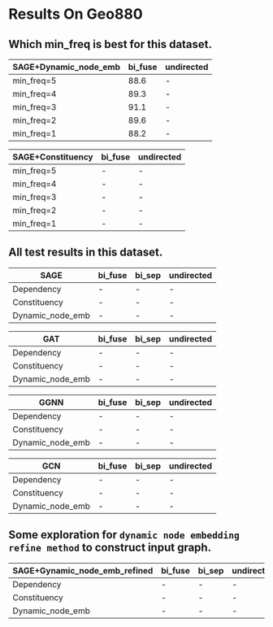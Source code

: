 # Results On Geo880

## Which min_freq is best for this dataset.
| SAGE+Dynamic_node_emb | bi_fuse | undirected |  
| ---- | ---- | ---- | 
| min_freq=5 | 88.6 | - |  
| min_freq=4 | 89.3 | - | 
| min_freq=3 | 91.1 | - | 
| min_freq=2 | 89.6 | - | 
| min_freq=1 | 88.2 | - | 

| SAGE+Constituency | bi_fuse | undirected |  
| ---- | ---- | ---- | 
| min_freq=5 | - | - |  
| min_freq=4 | - | - | 
| min_freq=3 | - | - | 
| min_freq=2 | - | - | 
| min_freq=1 | - | - | 

## All test results in this dataset.
| SAGE | bi_fuse | bi_sep | undirected |  
| ---- | ---- | ---- | ---- |
| Dependency | - | - | - |  
| Constituency | - | - | - |
| Dynamic_node_emb | - | - | - |

| GAT | bi_fuse | bi_sep | undirected |  
| ---- | ---- | ---- | ---- |
| Dependency | - | - | - |  
| Constituency | - | - | - |
| Dynamic_node_emb | - | - | - |

| GGNN | bi_fuse | bi_sep | undirected |  
| ---- | ---- | ---- | ---- |
| Dependency | - | - | - |  
| Constituency | - | - | - |
| Dynamic_node_emb | - | - | - |

| GCN | bi_fuse | bi_sep | undirected |  
| ---- | ---- | ---- | ---- |
| Dependency | - | - | - |  
| Constituency | - | - | - |
| Dynamic_node_emb | - | - | - |

## Some exploration for ``dynamic node embedding refine method`` to construct input graph.
| SAGE+Gynamic_node_emb_refined | bi_fuse | bi_sep | undirected |  
| ---- | ---- | ---- | ---- |
| Dependency | - | - | - |  
| Constituency | - | - | - |
| Dynamic_node_emb | - | - | - |
